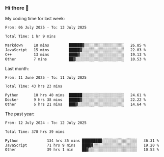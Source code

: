 ### Hi there 👋

My coding time for last week:

<!--START_SECTION:week-->

```txt
From: 06 July 2025 - To: 13 July 2025

Total Time: 1 hr 9 mins

Markdown     18 mins         ██████▓░░░░░░░░░░░░░░░░░░   26.85 %
JavaScript   15 mins         █████▓░░░░░░░░░░░░░░░░░░░   22.03 %
C++          13 mins         ████▓░░░░░░░░░░░░░░░░░░░░   19.13 %
Other        7 mins          ██▓░░░░░░░░░░░░░░░░░░░░░░   10.53 %
```

<!--END_SECTION:week-->

Last month:

<!--START_SECTION:month-->

```txt
From: 11 June 2025 - To: 11 July 2025

Total Time: 43 hrs 23 mins

Python       10 hrs 40 mins  ██████░░░░░░░░░░░░░░░░░░░   24.61 %
Docker       9 hrs 38 mins   █████▓░░░░░░░░░░░░░░░░░░░   22.22 %
Other        6 hrs 21 mins   ███▓░░░░░░░░░░░░░░░░░░░░░   14.64 %
```

<!--END_SECTION:month-->

The past year:

<!--START_SECTION:year-->

```txt
From: 12 July 2024 - To: 12 July 2025

Total Time: 370 hrs 39 mins

Python             134 hrs 35 mins █████████░░░░░░░░░░░░░░░░   36.31 %
JavaScript         71 hrs 9 mins   ████▓░░░░░░░░░░░░░░░░░░░░   19.20 %
Other              39 hrs 1 min    ██▓░░░░░░░░░░░░░░░░░░░░░░   10.53 %
```

<!--END_SECTION:year-->
